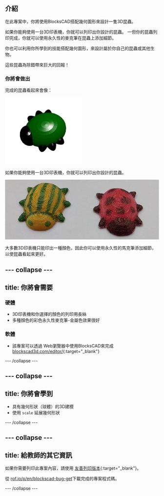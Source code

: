 ## 介紹

在此專案中，你將使用BlocksCAD搭配幾何圖形來設計一隻3D昆蟲。

如果你能夠使用一台3D印表機，你就可以列印出你設計的昆蟲。 一但你的昆蟲列印完成，你就可以使用永久性的麥克筆在昆蟲上添加細節。

你也可以利用你所學到的技能搭配幾何圖形，來設計屬於你自己的昆蟲或其他生物。

這些昆蟲為除錯帶來巨大的回報！

### 你將會做出

完成的昆蟲看起來會像：

![截圖](images/bug-complete.png)

如果你能夠使用一台3D印表機，你就可以列印出你設計的昆蟲。

![完成專案](images/bug-showcase.png)

大多數3D印表機只能印出一種顏色，因此你可以使用永久性的馬克筆添加細節，以使昆蟲看起來更好。

--- collapse ---
---
title: 你將會需要
---

### 硬體

+ 3D印表機和你選擇的顏色的列印用長絲
+ 多種顏色的彩色永久性麥克筆-金屬色效果很好

### 軟體

+ 該專案可以透過 Web瀏覽器中使用BlocksCAD來完成 [blockscad3d.com/editor/](https://www.blockscad3d.com/editor){:target="_blank"}

--- /collapse ---

--- collapse ---
---
title: 你將會學到
---

+ 具有幾何形狀（球體）的3D建模
+ 使用 `scale` 延展幾何形狀

--- /collapse ---

--- collapse ---
---
title: 給教師的其它資訊
---

如果你需要列印此專案內容，請使用 [友善列印版本](https://projects.raspberrypi.org/en/projects/blockscad-bug/print){:target="_blank"}。

從 [rpf.io/p/en/blockscad-bug-get](http://rpf.io/p/en/blockscad-bug-get)下載完成的專案程式碼。

--- /collapse ---
